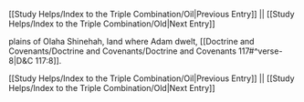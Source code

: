 [[Study Helps/Index to the Triple Combination/Oil|Previous Entry]]  ||  [[Study Helps/Index to the Triple Combination/Old|Next Entry]]

 plains of Olaha Shinehah, land where Adam dwelt, [[Doctrine and Covenants/Doctrine and Covenants/Doctrine and Covenants 117#^verse-8|D&C 117:8]].

[[Study Helps/Index to the Triple Combination/Oil|Previous Entry]]  ||  [[Study Helps/Index to the Triple Combination/Old|Next Entry]]